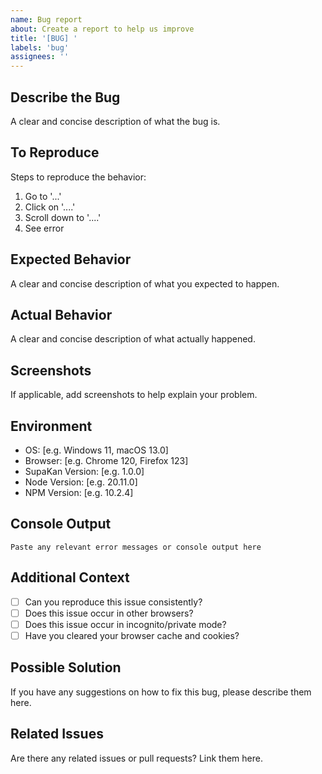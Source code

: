 ```yaml
---
name: Bug report
about: Create a report to help us improve
title: '[BUG] '
labels: 'bug'
assignees: ''
---
```


## Describe the Bug
A clear and concise description of what the bug is.

## To Reproduce
Steps to reproduce the behavior:
1. Go to '...'
2. Click on '....'
3. Scroll down to '....'
4. See error

## Expected Behavior
A clear and concise description of what you expected to happen.

## Actual Behavior
A clear and concise description of what actually happened.

## Screenshots
If applicable, add screenshots to help explain your problem.

## Environment
- OS: [e.g. Windows 11, macOS 13.0]
- Browser: [e.g. Chrome 120, Firefox 123]
- SupaKan Version: [e.g. 1.0.0]
- Node Version: [e.g. 20.11.0]
- NPM Version: [e.g. 10.2.4]

## Console Output
```
Paste any relevant error messages or console output here
```

## Additional Context
- [ ] Can you reproduce this issue consistently?
- [ ] Does this issue occur in other browsers?
- [ ] Does this issue occur in incognito/private mode?
- [ ] Have you cleared your browser cache and cookies?

## Possible Solution
If you have any suggestions on how to fix this bug, please describe them here.

## Related Issues
Are there any related issues or pull requests? Link them here. 